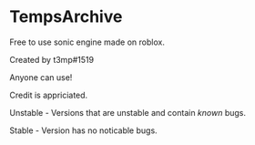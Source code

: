 # TempsArchive
Free to use sonic engine made on roblox.



Created by t3mp#1519



Anyone can use!



Credit is appriciated.




Unstable - Versions that are unstable and contain *known* bugs.



Stable - Version has no noticable bugs. 

